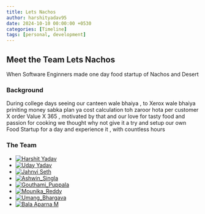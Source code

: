 ```yaml
---
title: Lets Nachos
author: harshityadav95
date: 2024-10-10 00:00:00 +0530
categories: [Timeline]
tags: [personal, development]
---
```


## Meet the Team Lets Nachos
When Software Enginners made one day food startup of Nachos and Desert

### Background
During college days seeing our canteen wale bhaiya , to Xerox wale bhaiya priniting money sabka plan ya cost calculation toh zaroor hota per customer X order Value X 365 , motivated by that and our love for tasty food and passion for cooking we thought why not give it a try and setup our own Food Startup for a day and experience it , with countless hours




### The Team 
- [![Harshit Yadav](https://img.shields.io/badge/-Harshit_Yadav-blue?logo=linkedin&style=for-the-badge)](https://www.linkedin.com/in/harshityadav95/)
- [![Uday Yadav](https://img.shields.io/badge/-Uday_Yadav-blue?logo=linkedin&style=for-the-badge)](https://www.linkedin.com/in/uday-yadav-cs/)
- [![Jahnvi Seth](https://img.shields.io/badge/-Jahnvi_Seth-blue?logo=linkedin&style=for-the-badge)](https://www.linkedin.com/in/jahnvi-seth/)
- [![Ashwin_Singla](https://img.shields.io/badge/-Ashwin_Singla-blue?logo=linkedin&style=for-the-badge)](https://www.linkedin.com/in/ashwin-singla-87b797111/)
- [![Gouthami_Puppala](https://img.shields.io/badge/-Gouthami_Puppala-blue?logo=linkedin&style=for-the-badge)](https://www.linkedin.com/in/gouthami-puppala-53b091188)
- [![Mounika_Reddy](https://img.shields.io/badge/-Mounika_Reddy-blue?logo=linkedin&style=for-the-badge)](https://www.linkedin.com/in/mounika-reddy-3968a079/)
- [![Umang_Bhargava](https://img.shields.io/badge/-Umang_Bhargava-blue?logo=linkedin&style=for-the-badge)](https://www.linkedin.com/in/umang-bhargava-1b1803112/)
- [![Bala Aparna M](https://img.shields.io/badge/-Bala_Aparna-blue?logo=linkedin&style=for-the-badge)](https://www.linkedin.com/in/bala-aparna-m-30957924/)



